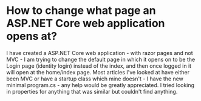 
# How to change what page an ASP.NET Core web application opens at?

I have created a ASP.NET Core web application - with razor pages and not MVC - I am trying to change the default page in which it opens on to be the Login page (identity login) instead of the index, and then once logged in it will open at the home/index page.
Most articles I've looked at have either been MVC or have a startup class which mine doesn't - I have the new minimal program.cs - any help would be greatly appreciated.
I tried looking in properties for anything that was similar but couldn't find anything.

        